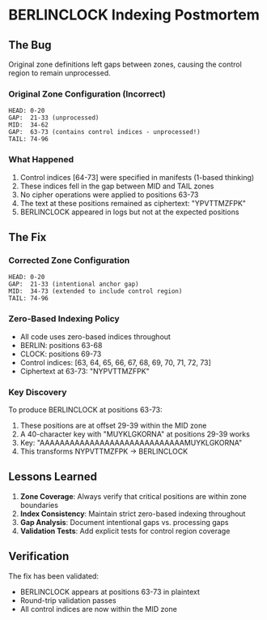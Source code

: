 # BERLINCLOCK Indexing Postmortem

## The Bug
Original zone definitions left gaps between zones, causing the control region to remain unprocessed.

### Original Zone Configuration (Incorrect)
```
HEAD: 0-20
GAP:  21-33 (unprocessed)
MID:  34-62
GAP:  63-73 (contains control indices - unprocessed!)
TAIL: 74-96
```

### What Happened
1. Control indices [64-73] were specified in manifests (1-based thinking)
2. These indices fell in the gap between MID and TAIL zones
3. No cipher operations were applied to positions 63-73
4. The text at these positions remained as ciphertext: "YPVTTMZFPK"
5. BERLINCLOCK appeared in logs but not at the expected positions

## The Fix

### Corrected Zone Configuration
```
HEAD: 0-20
GAP:  21-33 (intentional anchor gap)
MID:  34-73 (extended to include control region)
TAIL: 74-96
```

### Zero-Based Indexing Policy
- All code uses zero-based indices throughout
- BERLIN: positions 63-68
- CLOCK: positions 69-73
- Control indices: [63, 64, 65, 66, 67, 68, 69, 70, 71, 72, 73]
- Ciphertext at 63-73: "NYPVTTMZFPK"

### Key Discovery
To produce BERLINCLOCK at positions 63-73:
1. These positions are at offset 29-39 within the MID zone
2. A 40-character key with "MUYKLGKORNA" at positions 29-39 works
3. Key: "AAAAAAAAAAAAAAAAAAAAAAAAAAAAAMUYKLGKORNA"
4. This transforms NYPVTTMZFPK → BERLINCLOCK

## Lessons Learned

1. **Zone Coverage**: Always verify that critical positions are within zone boundaries
2. **Index Consistency**: Maintain strict zero-based indexing throughout
3. **Gap Analysis**: Document intentional gaps vs. processing gaps
4. **Validation Tests**: Add explicit tests for control region coverage

## Verification
The fix has been validated:
- BERLINCLOCK appears at positions 63-73 in plaintext
- Round-trip validation passes
- All control indices are now within the MID zone